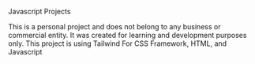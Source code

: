 Javascript Projects

This is a personal project and does not belong to any business or commercial entity. It was created for learning and development purposes only. This project is using Tailwind For CSS Framework, HTML, and Javascript
